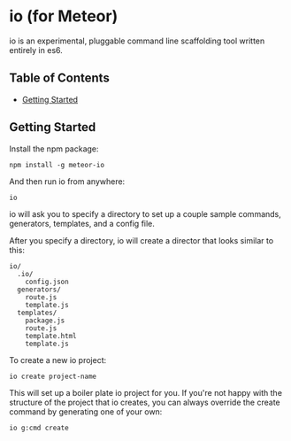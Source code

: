 # io (for Meteor)
io is an experimental, pluggable command line scaffolding tool written entirely in es6.
## Table of Contents
* [Getting Started](#getting-started)

## Getting Started
Install the npm package:
```shell
npm install -g meteor-io
```
And then run io from anywhere:
```shell
io
```
io will ask you to specify a directory to set up a couple sample commands, generators, templates, and a config file.

After you specify a directory, io will create a director that looks similar to this:
```
io/
  .io/
    config.json
  generators/
    route.js
    template.js
  templates/
    package.js
    route.js
    template.html
    template.js
```
To create a new io project:
```shell
io create project-name
```
This will set up a boiler plate io project for you. If you're not happy with the structure of the project that io creates, you can always override the create command by generating one of your own:
```sh
io g:cmd create
```
